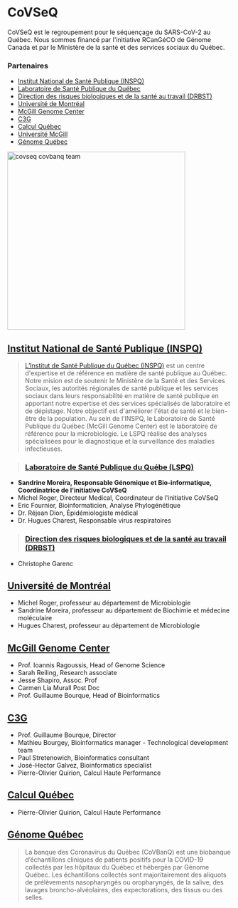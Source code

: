 # CoVSeQ

CoVSeQ est le regroupement pour le séquençage du SARS-CoV-2 au Québec.
Nous sommes financé par l'initiative RCanGéCO de Génome Canada et par
le Ministère de la santé et des services sociaux du Québec.


### Partenaires

- [Institut National de Santé Publique (INSPQ)](#inspq)
 - [Laboratoire de Santé Publique du Québec ](#lspq)
 - [Direction des risques biologiques et de la santé au travail (DRBST)](#drbst)
- [Université de Montréal](#udem)
- [McGill Genome Center](#mgc)
- [C3G](#c3g)
- [Calcul Québec](#cq)
- [Université McGill](#umcg)
- [Génome Québec](#gq)

<div class="text-center">
  <img height="400" src="../../images/CoVSeQ-CoVBanQ_Team.jpg" alt="covseq covbanq team" />
</div>


## <a name="inspq" href="https://www.inspq.qc.ca/">Institut National de Santé Publique (INSPQ)</a>

><a href="https://www.inspq.qc.ca/">L’Institut de Santé Publique du Québec (INSPQ)</a> est un centre d'expertise et de référence en matière de santé publique au Québec. Notre mision est de soutenir le Ministère de la Santé et des Services Sociaux, les autorités régionales de santé publique et les services sociaux dans leurs responsabilité en matière de santé publique en apportant notre expertise et des services spécialisés de laboratoire et de dépistage. Notre objectif est d'améliorer l'état de santé et le bien-être de la population. Au sein de l’INSPQ, le Laboratoire de Santé Publique du Québec (McGill Genome Center) est le laboratoire de référence pour la microbiologie. Le LSPQ réalise des analyses spécialisées pour le diagnostique et la surveillance des maladies infectieuses.


>  ### <a name="lspq" href="https://www.inspq.qc.ca/lspq"> Laboratoire de Santé Publique du Québe (LSPQ) </a>
  <ul>
  <li> <b> Sandrine Moreira, Responsable Génomique et Bio-informatique, Coordinatrice de l'initiative CoVSeQ </b></li>
  <li>  Michel Roger, Directeur Medical, Coordinateur de l'initiative CoVSeQ </li>
  <li>  Eric Fournier, Bioinformaticien, Analyse Phylogénétique </li>
  <li>  Dr. Réjean Dion, Épidémiologiste médical</li>
  <li>  Dr. Hugues Charest, Responsable virus respiratoires</li>
  </ul>

>  ### <a name="drbst" href="https://https://www.inspq.qc.ca">Direction des risques biologiques et de la santé au travail (DRBST)</a>
  <ul>
  <li>
  Christophe Garenc
  </li>
  </ul>



## <a name="udem" href="https://www.umontreal.ca/">Université de Montréal</a>

<ul>
<li>  Michel Roger, professeur au département de Microbiologie</li>
<li>  Sandrine Moreira, professeur au département de Biochimie et médecine moléculaire</li>
<li>  Hugues Charest, professeur au département de Microbiologie</li>
</ul>



## <a name="mgc" href="http://www.mcgillgenomecentre.org/">McGill Genome Center</a>

<ul>
<li>  Prof. Ioannis Ragoussis, Head of Genome Science </li>
<li>  Sarah Reiling, Research associate </li>
<li>  Jesse Shapiro, Assoc. Prof </li>
<li>  Carmen Lia Murall Post Doc </li>
<li>  Prof. Guillaume Bourque, Head of Bioinformatics </li>
</ul>

## <a name="c3g" href="http://www.computationalgenomics.ca/">C3G</a>

<ul>
<li>  Prof. Guillaume Bourque, Director </li>
<li>  Mathieu Bourgey, Bioinformatics manager - Technological development team </li>
<li>  Paul Stretenowich, Bioinformatics consultant </li>
<li>  José-Hector Galvez, Bioinformatics specialist </li>
<li>  Pierre-Olivier Quirion, Calcul Haute Performance  </li>
</ul>

## <a name="cq" href="https://www.calculquebec.ca/">Calcul Québec</a>

<ul>
<li>  Pierre-Olivier Quirion, Calcul Haute Performance  </li>
</ul>
</ul>

## <a name="gq" href="http://www.genomequebec.com/">Génome Québec</a>

>La banque des Coronavirus du Québec (CoVBanQ) est une biobanque d’échantillons cliniques de patients positifs pour la COVID-19 collectés par les hôpitaux du Québec et hébergés par Génome Québec. Les échantillons collectés sont majoritairement des aliquots de prélèvements nasopharyngés ou oropharyngés, de la salive, des lavages broncho-alvéolaires, des expectorations, des tissus ou des selles.
